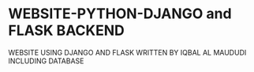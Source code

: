 # WEBSITE-PYTHON-DJANGO and FLASK BACKEND
 WEBSITE USING DJANGO AND FLASK WRITTEN BY IQBAL AL MAUDUDI
INCLUDING DATABASE

